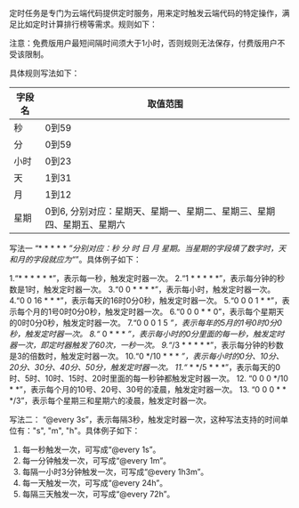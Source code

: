 定时任务是专门为云端代码提供定时服务，用来定时触发云端代码的特定操作，满足比如定时计算排行榜等需求。规则如下：

注意：免费版用户最短间隔时间须大于1小时，否则规则无法保存，付费版用户不受该限制。

具体规则写法如下：

| 字段名 | 取值范围 |
| --- | --- |
| 秒 | 0到59 |
| 分 | 0到59 |
| 小时 | 0到23 |
| 天 | 1到31 |
| 月 | 1到12 |
| 星期 | 0到6, 分别对应：星期天、星期一、星期二、星期三、星期四、星期五、星期六|

写法一
“* * * * * *”分别对应：秒 分 时 日 月 星期。当星期的字段填了数字时，天和月的字段就应为“*”。具体例子如下：

1.“* * * * * *”，表示每一秒，触发定时器一次。
2.“1 * * * * *”，表示每分钟的秒数是1时，触发定时器一次。
3.“0 0 * * * *”，表示每小时，触发定时器一次。
4.“0 0 16 * * *”，表示每天的16时0分0秒，触发定时器一次。
5.“0 0 0 1 * *”，表示每个月的1号0时0分0秒，触发定时器一次。
6.“0 0 0 * * 0”，表示每个星期天的0时0分0秒，触发定时器一次。
7.“0 0 0 1 5 *”，表示每年的5月的1号0时0分0秒，触发定时器一次。
8.“* 0 * * * *”，表示每小时的0分里面的每一秒，触发定时器一次，即定时器触发了60次，一秒一次。
9.“*/3 * * * * *”，表示每分钟的秒数是3的倍数时，触发定时器一次。
10.“0 */10 * * * *”，表示每小时的0分、10分、20分、30分、40分、50分，触发定时器一次。
11.“* * */5 * * *”，表示每天的0时、5时、10时、15时、20时里面的每一秒钟都触发定时器一次。
12. “0 0 0 */10 * *”，表示每个月的10号、20号、30号的凌晨，触发定时器一次。
13. “0 0 0 * * */3”，表示每个星期三和星期六的凌晨，触发定时器一次。


写法二：
 “@every 3s”，表示每隔3秒，触发定时器一次，这种写法支持的时间单位有："s", "m", "h"。具体例子如下：
1.	每一秒触发一次，可写成“@every 1s”。
2.	每一分钟触发一次，可写成“@every 1m”。
3.	每隔一小时3分钟触发一次，可写成“@every 1h3m”。
4.	每一天触发一次，可写成“@every 24h”。
5.	每隔三天触发一次，可写成“@every 72h”。







